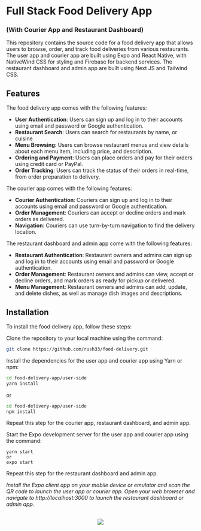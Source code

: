 
# Full Stack Food Delivery App
### (With Courier App and Restaurant Dashboard)

This repository contains the source code for a food delivery app that allows users to browse, order, and track food deliveries from various restaurants. The user app and courier app are built using Expo and React Native, with NativeWind CSS for styling and Firebase for backend services. The restaurant dashboard and admin app are built using Next JS and Tailwind CSS.


## Features

The food delivery app comes with the following features:

- **User Authentication**: Users can sign up and log in to their accounts using email and password or Google authentication.
- **Restaurant Search**: Users can search for restaurants by name, or cuisine
- **Menu Browsing**: Users can browse restaurant menus and view details about each menu item, including price, and description.
- **Ordering and Payment**: Users can place orders and pay for their orders using credit card or PayPal.
- **Order Tracking**: Users can track the status of their orders in real-time, from order preparation to delivery.

The courier app comes with the following features:

- **Courier Authentication**: Couriers can sign up and log in to their accounts using email and password or Google authentication.
- **Order Management**: Couriers can accept or decline orders and mark orders as delivered.
- **Navigation**: Couriers can use turn-by-turn navigation to find the delivery location.

The restaurant dashboard and admin app come with the following features:

- **Restaurant Authentication**: Restaurant owners and admins can sign up and log in to their accounts using email and password or Google authentication.
- **Order Management**: Restaurant owners and admins can view, accept or decline orders, and mark orders as ready for pickup or delivered.
- **Menu Management**: Restaurant owners and admins can add, update, and delete dishes, as well as manage dish images and descriptions.
## Installation

To install the food delivery app, follow these steps:

Clone the repository to your local machine using the command:

```bash
git clone https://github.com/rush33/food-delivery.git
```

Install the dependencies for the user app and courier app using Yarn or npm:

```bash
cd food-delivery-app/user-side
yarn install
```
or

```bash
cd food-delivery-app/user-side
npm install
```

Repeat this step for the courier app, restaurant dashboard, and admin app.

Start the Expo development server for the user app and courier app using the command:

```
yarn start
or
expo start
```

Repeat this step for the restaurant dashboard and admin app.


*Install the Expo client app on your mobile device or emulator and scan the QR code to launch the user app or courier app. Open your web browser and navigate to http://localhost:3000 to launch the restaurant dashboard or admin app.*

<br/>  

<div align="center">
            <a href="https://www.buymeacoffee.com/rushad33" target="_blank" style="display: inline-block;">
                <img
                    src="https://img.shields.io/badge/Donate-Buy%20Me%20A%20Coffee-orange.svg?style=flat-square&logo=buymeacoffee" 
                    align="center"
                />
            </a></div>
<br />
